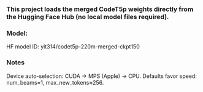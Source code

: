 ### This project loads the merged CodeT5p weights directly from the Hugging Face Hub (no local model files required).

### Model:
HF model ID: yit314/codet5p-220m-merged-ckpt150

### Notes
Device auto-selection: CUDA → MPS (Apple) → CPU.
Defaults favor speed: num_beams=1, max_new_tokens≈256.
